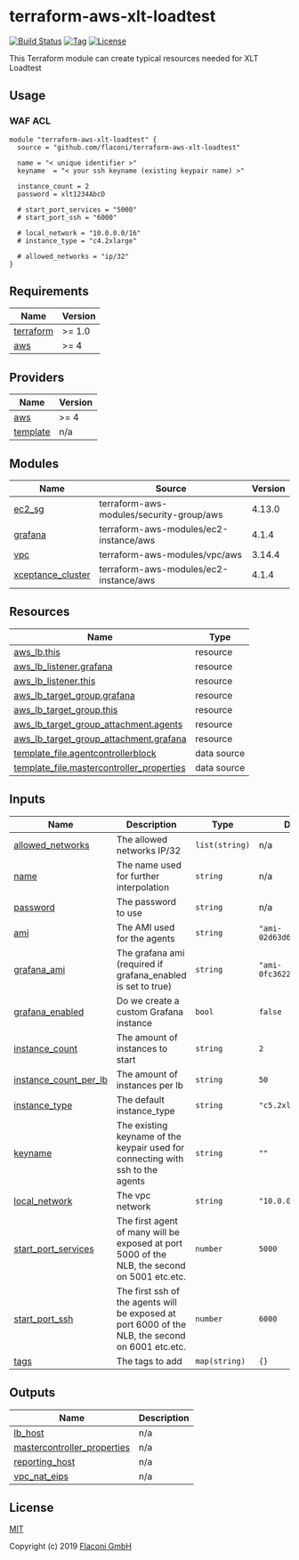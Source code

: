 # terraform-aws-xlt-loadtest


[![Build Status](https://travis-ci.com/Flaconi/terraform-aws-xlt-loadtest.svg?branch=master)](https://travis-ci.com/Flaconi/terraform-aws-xlt-loadtest)
[![Tag](https://img.shields.io/github/tag/Flaconi/terraform-aws-xlt-loadtest.svg)](https://github.com/Flaconi/terraform-aws-xlt-loadtest/releases)
[![License](https://img.shields.io/badge/license-MIT-blue.svg)](https://opensource.org/licenses/MIT)


This Terraform module can create typical resources needed for XLT Loadtest

## Usage

### WAF ACL

```hcl
module "terraform-aws-xlt-loadtest" {
  source = "github.com/flaconi/terraform-aws-xlt-loadtest"

  name = "< unique identifier >"
  keyname  = "< your ssh keyname (existing keypair name) >"

  instance_count = 2
  password = xlt1234AbcD

  # start_port_services = "5000"
  # start_port_ssh = "6000"

  # local_network = "10.0.0.0/16"
  # instance_type = "c4.2xlarge"

  # allowed_networks = "ip/32"
}

```

<!-- BEGINNING OF PRE-COMMIT-TERRAFORM DOCS HOOK -->
## Requirements

| Name | Version |
|------|---------|
| <a name="requirement_terraform"></a> [terraform](#requirement\_terraform) | >= 1.0 |
| <a name="requirement_aws"></a> [aws](#requirement\_aws) | >= 4 |

## Providers

| Name | Version |
|------|---------|
| <a name="provider_aws"></a> [aws](#provider\_aws) | >= 4 |
| <a name="provider_template"></a> [template](#provider\_template) | n/a |

## Modules

| Name | Source | Version |
|------|--------|---------|
| <a name="module_ec2_sg"></a> [ec2\_sg](#module\_ec2\_sg) | terraform-aws-modules/security-group/aws | 4.13.0 |
| <a name="module_grafana"></a> [grafana](#module\_grafana) | terraform-aws-modules/ec2-instance/aws | 4.1.4 |
| <a name="module_vpc"></a> [vpc](#module\_vpc) | terraform-aws-modules/vpc/aws | 3.14.4 |
| <a name="module_xceptance_cluster"></a> [xceptance\_cluster](#module\_xceptance\_cluster) | terraform-aws-modules/ec2-instance/aws | 4.1.4 |

## Resources

| Name | Type |
|------|------|
| [aws_lb.this](https://registry.terraform.io/providers/hashicorp/aws/latest/docs/resources/lb) | resource |
| [aws_lb_listener.grafana](https://registry.terraform.io/providers/hashicorp/aws/latest/docs/resources/lb_listener) | resource |
| [aws_lb_listener.this](https://registry.terraform.io/providers/hashicorp/aws/latest/docs/resources/lb_listener) | resource |
| [aws_lb_target_group.grafana](https://registry.terraform.io/providers/hashicorp/aws/latest/docs/resources/lb_target_group) | resource |
| [aws_lb_target_group.this](https://registry.terraform.io/providers/hashicorp/aws/latest/docs/resources/lb_target_group) | resource |
| [aws_lb_target_group_attachment.agents](https://registry.terraform.io/providers/hashicorp/aws/latest/docs/resources/lb_target_group_attachment) | resource |
| [aws_lb_target_group_attachment.grafana](https://registry.terraform.io/providers/hashicorp/aws/latest/docs/resources/lb_target_group_attachment) | resource |
| [template_file.agentcontrollerblock](https://registry.terraform.io/providers/hashicorp/template/latest/docs/data-sources/file) | data source |
| [template_file.mastercontroller_properties](https://registry.terraform.io/providers/hashicorp/template/latest/docs/data-sources/file) | data source |

## Inputs

| Name | Description | Type | Default | Required |
|------|-------------|------|---------|:--------:|
| <a name="input_allowed_networks"></a> [allowed\_networks](#input\_allowed\_networks) | The allowed networks IP/32 | `list(string)` | n/a | yes |
| <a name="input_name"></a> [name](#input\_name) | The name used for further interpolation | `string` | n/a | yes |
| <a name="input_password"></a> [password](#input\_password) | The password to use | `string` | n/a | yes |
| <a name="input_ami"></a> [ami](#input\_ami) | The AMI used for the agents | `string` | `"ami-02d63d6d135e3f0f0"` | no |
| <a name="input_grafana_ami"></a> [grafana\_ami](#input\_grafana\_ami) | The grafana ami (required if grafana\_enabled is set to true) | `string` | `"ami-0fc36223101444802"` | no |
| <a name="input_grafana_enabled"></a> [grafana\_enabled](#input\_grafana\_enabled) | Do we create a custom Grafana instance | `bool` | `false` | no |
| <a name="input_instance_count"></a> [instance\_count](#input\_instance\_count) | The amount of instances to start | `string` | `2` | no |
| <a name="input_instance_count_per_lb"></a> [instance\_count\_per\_lb](#input\_instance\_count\_per\_lb) | The amount of instances per lb | `string` | `50` | no |
| <a name="input_instance_type"></a> [instance\_type](#input\_instance\_type) | The default instance\_type | `string` | `"c5.2xlarge"` | no |
| <a name="input_keyname"></a> [keyname](#input\_keyname) | The existing keyname of the keypair used for connecting with ssh to the agents | `string` | `""` | no |
| <a name="input_local_network"></a> [local\_network](#input\_local\_network) | The vpc network | `string` | `"10.0.0.0/16"` | no |
| <a name="input_start_port_services"></a> [start\_port\_services](#input\_start\_port\_services) | The first agent of many will be exposed at port 5000 of the NLB, the second on 5001 etc.etc. | `number` | `5000` | no |
| <a name="input_start_port_ssh"></a> [start\_port\_ssh](#input\_start\_port\_ssh) | The first ssh of the agents will be exposed at port 6000 of the NLB, the second on 6001 etc.etc. | `number` | `6000` | no |
| <a name="input_tags"></a> [tags](#input\_tags) | The tags to add | `map(string)` | `{}` | no |

## Outputs

| Name | Description |
|------|-------------|
| <a name="output_lb_host"></a> [lb\_host](#output\_lb\_host) | n/a |
| <a name="output_mastercontroller_properties"></a> [mastercontroller\_properties](#output\_mastercontroller\_properties) | n/a |
| <a name="output_reporting_host"></a> [reporting\_host](#output\_reporting\_host) | n/a |
| <a name="output_vpc_nat_eips"></a> [vpc\_nat\_eips](#output\_vpc\_nat\_eips) | n/a |

<!-- END OF PRE-COMMIT-TERRAFORM DOCS HOOK -->


## License

[MIT](LICENSE)

Copyright (c) 2019 [Flaconi GmbH](https://github.com/Flaconi)
